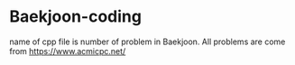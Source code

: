 # Baekjoon-coding

name of cpp file is number of problem in Baekjoon.
All problems are come from https://www.acmicpc.net/
